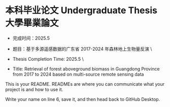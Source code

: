# 本科毕业论文 Undergraduate Thesis 大學畢業論文

- 完成时间：2025.5 <br>

- 题目：基于多源遥感数据的广东省 2017-2024 年森林地上生物量反演 \ 

- Thesis Completion Time: 2025.5 \ 

- Title: Retrieval of forest aboveground biomass in Guangdong Province from 2017 to 2024 based on multi-source remote sensing data



This is your README. READMEs are where you can communicate what your project is and how to use it.

Write your name on line 6, save it, and then head back to GitHub Desktop.
